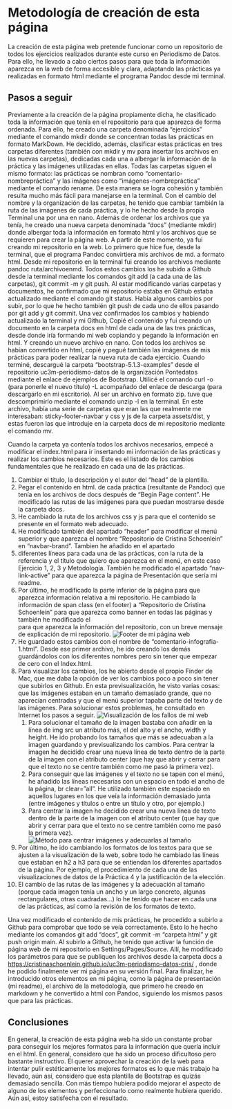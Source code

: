 # Metodología de creación de esta página

La creación de esta página web pretende funcionar como un repositorio de todos los ejercicios realizados durante este curso en Periodismo de Datos. Para ello, he llevado a cabo ciertos pasos para que toda la información aparezca en la web de forma accesible y clara, adaptando las prácticas ya realizadas en formato html mediante el programa Pandoc desde mi terminal. 

## Pasos a seguir

Previamente a la creación de la página propiamente dicha, he clasificado toda la información que tenía en el repositorio para que aparezca de forma ordenada. Para ello, he creado una carpeta denominada “ejercicios” mediante el comando mkdir donde se concentran todas las prácticas en formato MarkDown. He decidido, además, clasificar estas prácticas en tres carpetas diferentes (también con mkdir y mv para insertar los archivos en las nuevas carpetas), dedicadas cada una a albergar la información de la práctica y las imágenes utilizadas en ellas. Todas las carpetas siguen el mismo formato: las prácticas se nombran como “comentario-nombrepráctica” y las imágenes como “imágenes-nombrepráctica” mediante el comando rename. De esta manera se logra cohesión y también resulta mucho más fácil para manejarse en la terminal. Con el cambio del nombre y la organización de las carpetas, he tenido que cambiar también la ruta de las imágenes de cada práctica, y lo he hecho desde la propia Terminal una por una en nano.
Además de ordenar los archivos que ya tenía, he creado una nueva carpeta denominada “docs” (mediante mkdir) donde albergar toda la información en formato html y los archivos que se requieren para crear la página web. A partir de este momento, ya fui creando mi repositorio en la web. Lo primero que hice fue, desde la terminal, que el programa Pandoc convirtiera mis archivos de md. a formato html. Desde mi repositorio en la terminal fui creando los archivos mediante pandoc ruta/archivoenmd. Todos estos cambios los he subido a Github desde la terminal mediante los comandos git add (a cada una de las carpetas), git commit -m y git push. Al estar modificando varias carpetas y documentos, he confirmado que mi repositorio estaba en Github estaba actualizado mediante el comando git status. Había algunos cambios por subir, por lo que he hecho también git push de cada uno de ellos pasando por git add y git commit.
Una vez confirmados los cambios y habiendo actualizado la terminal y mi Github, Copié el contenido y fui creando un documento en la carpeta docs en html de cada una de las tres prácticas, desde donde iría formando mi web copiando y pegando la información en html. Y creando un nuevo archivo en nano. 
Con todos los archivos se habían convertido en html, copié y pegué también las imágenes de mis prácticas para poder realizar la nueva ruta de cada ejercicio. Cuando terminé, descargué la carpeta “bootstrap-5.1.3-examples” desde el repositorio uc3m-periodismo-datos de la organización Pontedatos mediante el enlace de ejemplos de Bootstrap. Utilicé el comando curl -o (para ponerle el nuevo título) -L acompañado del enlace de descarga (para descargarlo en mi escritorio). Al ser un archivo en formato zip. tuve que descomprimirlo mediante el comando unzip -l en la terminal. En este archivo, había una serie de carpetas que eran las que realmente me interesaban: sticky-footer-navbar y css y js de la carpeta assets/dist, y estas fueron las que introduje en la carpeta docs de mi repositorio mediante el comando mv.

Cuando la carpeta ya contenía todos los archivos necesarios, empecé a modificar el index.html para ir insertando mi información de las prácticas y realizar los cambios necesarios. Este es el listado de los cambios fundamentales que he realizado en cada una de las prácticas.

1. Cambiar el título, la descripción y el autor del “head” de la plantilla.
2. Pegar el contenido en html. de cada práctica (resultante de Pandoc) que tenía en los archivos de docs después de “Begin Page content”. He modificado las rutas de las imágenes para que puedan mostrarse desde la carpeta docs.
3. He cambiado la ruta de los archivos css y js para que el contenido se presente en el formato web adecuado.
4. He modificado también del apartado “header” para modificar el menú superior y que aparezca el nombre “Repositorio de Cristina Schoenlein” en “navbar-brand”. Tambien he añadido en el apartado <li class=”nav-item”> diferentes líneas para cada una de las prácticas, con la ruta de la referencia y el título que quiero que aparezca en el menú, en este caso Ejercicio 1, 2, 3 y Metodología. También he modificado el apartado “nav-link-active” para que aparezca la página de Presentación que sería mi readme.
5. Por último, he modificado la parte inferior de la página para que aparezca información relativa a mi repositorio. He cambiado la información de span class (en el footer) a “Repositorio de Cristina Schoenlein” para que aparezca como banner en todas las páginas y también he modificado el <main class="flex-shrink-0"> para que aparezca la información del repositorio, con un breve mensaje de explicación de mi repositorio. 
![Footer de mi página web](/imagenes-metodologia/footer.png)
6. He guardado estos cambios con el nombre de “comentario-infografia-1.html”. Desde ese primer archivo, he ido creando los demás guardándolos con los diferentes nombres pero sin tener que empezar de cero con el Index.html.
7. Para visualizar los cambios, los he abierto desde el propio Finder de Mac, que me daba la opción de ver los cambios poco a poco sin tener que subirlos en Github. En esta previsualización, he visto varias cosas: que las imágenes estaban en un tamaño demasiado grande, que no aparecían centradas y que el menú superior tapaba parte del texto y de las imágenes. Para solucionar estos problemas, he consultado en Internet los pasos a seguir. 
![Visualización de los fallos de mi web](/ejercicios/metodologia/imagenes-metodologia/fallos-primra-version.png)
	1. Para solucionar el tamaño de la imagen bastaba con añadir en la línea de img src un atributo más, el del alto y el ancho, width y height. He ido probando los tamaños que más se adecuaban a la imagen guardando y previsualizando los cambios. Para centrar la imagen he decidido crear una nueva línea de texto dentro de la parte de la imagen con el atributo center (que hay que abrir y cerrar para que el texto no se centre también como me pasó la primera vez).  
	2. Para conseguir que las imágenes y el texto no se tapen con el menú, he añadido las líneas necesarias con un espacio en todo el ancho de la página, br clear=”all”. He utilizado también este espaciado en aquellos lugares en los que veía la información demasiado junta (entre imágenes y títulos o entre un título y otro, por ejemplo.)
	3. Para centrar la imagen he decidido crear una nueva línea de texto dentro de la parte de la imagen con el atributo center (que hay que abrir y cerrar para que el texto no se centre también como me pasó la primera vez). 
	![Método para centrar imágenes y adecuarlas al tamaño](/imagenes-metodologia/imagenes-nano.png)
8. Por último, he ido cambiando los formatos de los textos para que se ajusten a la visualización de la web, sobre todo he cambiado las líneas que estaban en h2 a h3 para que se entiendan los diferentes apartados de la página. Por ejemplo, el procedimiento de cada una de las visualizaciones de datos de la Práctica 4 y la justificación de la elección.
9. El cambio de las rutas de las imágenes y la adecuación al tamaño (porque cada imagen tenía un ancho y un largo concreto, algunas rectangulares, otras cuadradas…) lo he tenido que hacer en cada una de las prácticas, así como la revisión de los formatos de texto. 

Una vez modificado el contenido de mis prácticas, he procedido a subirlo a Github para comprobar que todo se veía correctamente. Esto lo he hecho mediante los comandos git add “docs”, git commit -m “carpeta html” y git push origin main. Al subirlo a Github, he tenido que activar la función de página web de mi repositorio en Settings/Pages/Source. Allí, he modificado los parámetros para que se publiquen los archivos desde la carpeta docs a https://cristinaschoenlein.github.io/uc3m-periodismo-datos-cris/ , donde he podido finalmente ver mi página en su versión final. 
Para finalizar, he introducido otros elementos en mi página, como la página de presentación (mi readme), el archivo de la metodología, que primero he creado en markdown y he convertido a html con Pandoc, siguiendo los mismos pasos que para las prácticas. 

## Conclusiones
En general, la creación de esta página web ha sido un constante probar para conseguir los mejores formatos para la información que quería incluir en el html. En general, considero que ha sido un proceso dificultoso pero bastante instructivo. El querer aprovechar la creación de la web para intentar pulir estéticamente los mejores formatos es lo que más trabajo ha llevado, aún así, considero que esta plantilla de Bootstrap es quizás demasiado sencilla. Con más tiempo hubiera podido mejorar el aspecto de alguno de los elementos y perfeccionarlo como realmente hubiera querido. Aún así, estoy satisfecha con el resultado.
